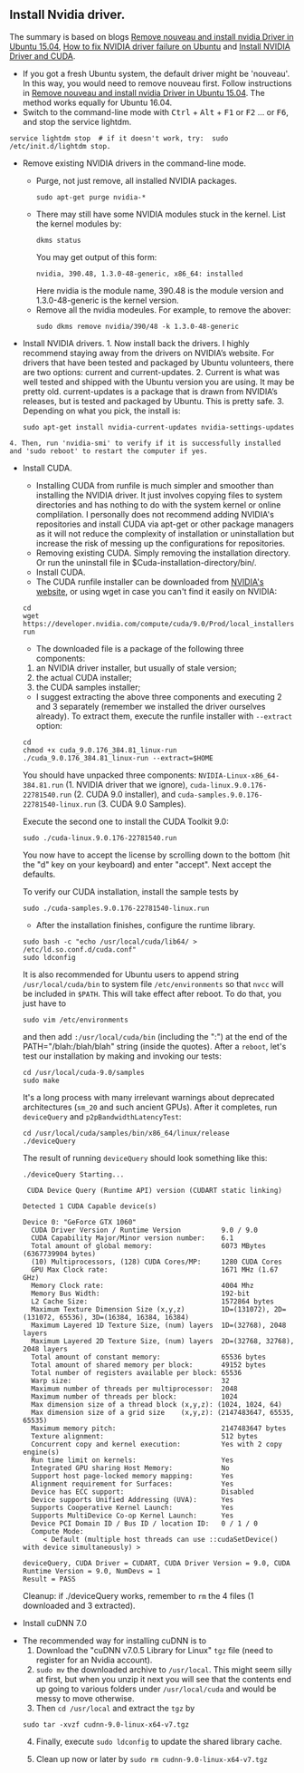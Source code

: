 ## Install Nvidia driver.
  The summary is based on blogs [Remove nouveau and install nvidia Driver in Ubuntu 15.04](http://www.allaboutlinux.eu/remove-nouveau-and-install-nvidia-driver-in-ubuntu-15-04/),  [How to fix NVIDIA driver failure on Ubuntu](https://codeyarns.com/2013/02/07/how-to-fix-nvidia-driver-failure-on-ubuntu/) and [Install NVIDIA Driver and CUDA](https://gist.github.com/zhanwenchen/e520767a409325d9961072f666815bb8).
+ If you got a fresh Ubuntu system, the default driver might be 'nouveau'. In this way, you would need to remove nouveau first. Follow instructions in [Remove nouveau and install nvidia Driver in Ubuntu 15.04](http://www.allaboutlinux.eu/remove-nouveau-and-install-nvidia-driver-in-ubuntu-15-04/). The method works equally for Ubuntu 16.04.
  
+ Switch to the command-line mode with <kbd>Ctrl</kbd> + <kbd>Alt</kbd> + <kbd>F1</kbd> or <kbd>F2</kbd> ... or <kbd>F6</kbd>, and stop the service lightdm.
```
service lightdm stop  # if it doesn't work, try:  sudo /etc/init.d/lightdm stop.
```
  * Remove existing NVIDIA drivers in the command-line mode.
    - Purge, not just remove, all installed NVIDIA packages.
      ```
      sudo apt-get purge nvidia-*
      ```
    - There may still have some NVIDIA modules stuck in the kernel. List the kernel modules by:
      ```
      dkms status
      ```
      You may get output of this form:
      ```
      nvidia, 390.48, 1.3.0-48-generic, x86_64: installed
      ```
      Here nvidia is the module name, 390.48 is the module version and 1.3.0-48-generic is the kernel version.
    - Remove all the nvidia modeules. For example, to remove the abover:
      ```
      sudo dkms remove nvidia/390/48 -k 1.3.0-48-generic
      ```

  *  Install NVIDIA drivers.
    1. Now install back the drivers. I highly recommend staying away from the drivers on NVIDIA’s website. For drivers that have been tested and packaged by Ubuntu volunteers, there are two options: current and current-updates.
    2. Current is what was well tested and shipped with the Ubuntu version you are using. It may be pretty old. current-updates is a package that is drawn from NVIDIA’s releases, but is tested and packaged by Ubuntu. This is pretty safe.
    3. Depending on what you pick, the install is:
      ```
      sudo apt-get install nvidia-current-updates nvidia-settings-updates
      ```
    4. Then, run 'nvidia-smi' to verify if it is successfully installed and 'sudo reboot' to restart the computer if yes.
  
+ Install CUDA.
  * Installing CUDA from runfile is much simpler and smoother than installing the NVIDIA driver. It just involves copying files to system directories and has nothing to do with the system kernel or online complilation. I personally does not recommend adding NVIDIA's repositories and install CUDA via apt-get or other package managers as it will not reduce the complexity of installation or uninstallation but increase the risk of messing up the configurations for repositories.
  * Removing existing CUDA. Simply removing the installation directory. Or run the uninstall file in $Cuda-installation-directory/bin/.
  * Install CUDA.
   - The CUDA runfile installer can be downloaded from [NVIDIA's website](https://developer.nvidia.com/cuda-downloads), or using wget in case you can't find it easily on NVIDIA:
    ```
    cd
    wget https://developer.nvidia.com/compute/cuda/9.0/Prod/local_installers/cuda_9.0.176_384.81_linux-run
    ```
   - The downloaded file is a package of the following three components:
   1. an NVIDIA driver installer, but usually of stale version;
   2. the actual CUDA installer;
   3. the CUDA samples installer;
   
   - I suggest extracting the above three components and executing 2 and 3 separately (remember we installed the driver ourselves already). To extract them, execute the runfile installer with `--extract` option:
    ```
    cd
    chmod +x cuda_9.0.176_384.81_linux-run
    ./cuda_9.0.176_384.81_linux-run --extract=$HOME
    ```
    You should have unpacked three components:
    `NVIDIA-Linux-x86_64-384.81.run` (1. NVIDIA driver that we ignore),
    `cuda-linux.9.0.176-22781540.run` (2. CUDA 9.0 installer), and
    `cuda-samples.9.0.176-22781540-linux.run` (3. CUDA 9.0 Samples).

    Execute the second one to install the CUDA Toolkit 9.0:

    ```
    sudo ./cuda-linux.9.0.176-22781540.run
    ```

    You now have to accept the license by scrolling down to the bottom (hit the "d" key on your keyboard) and enter "accept". Next accept the defaults.

    To verify our CUDA installation, install the sample tests by

    ```
    sudo ./cuda-samples.9.0.176-22781540-linux.run
    ```

    - After the installation finishes, configure the runtime library. 

    ```
    sudo bash -c "echo /usr/local/cuda/lib64/ > /etc/ld.so.conf.d/cuda.conf"
    sudo ldconfig
    ```

    It is also recommended for Ubuntu users to append string `/usr/local/cuda/bin` to system file `/etc/environments` so that `nvcc` will be included in `$PATH`. This will take effect after reboot. To do that, you just have to

    ```
    sudo vim /etc/environments
    ```

    and then add `:/usr/local/cuda/bin` (including the ":") at the end of the PATH="/blah:/blah/blah" string (inside the quotes). 
    After a `reboot`, let's test our installation by making and invoking our tests:
    ```
    cd /usr/local/cuda-9.0/samples
    sudo make
    ```

    It's a long process with many irrelevant warnings about deprecated architectures (`sm_20` and such ancient GPUs). After it completes, run `deviceQuery` and `p2pBandwidthLatencyTest`:

    ```
    cd /usr/local/cuda/samples/bin/x86_64/linux/release
    ./deviceQuery
    ```

    The result of running `deviceQuery` should look something like this:

    ```
    ./deviceQuery Starting...

     CUDA Device Query (Runtime API) version (CUDART static linking)

    Detected 1 CUDA Capable device(s)

    Device 0: "GeForce GTX 1060"
      CUDA Driver Version / Runtime Version          9.0 / 9.0
      CUDA Capability Major/Minor version number:    6.1
      Total amount of global memory:                 6073 MBytes (6367739904 bytes)
      (10) Multiprocessors, (128) CUDA Cores/MP:     1280 CUDA Cores
      GPU Max Clock rate:                            1671 MHz (1.67 GHz)
      Memory Clock rate:                             4004 Mhz
      Memory Bus Width:                              192-bit
      L2 Cache Size:                                 1572864 bytes
      Maximum Texture Dimension Size (x,y,z)         1D=(131072), 2D=(131072, 65536), 3D=(16384, 16384, 16384)
      Maximum Layered 1D Texture Size, (num) layers  1D=(32768), 2048 layers
      Maximum Layered 2D Texture Size, (num) layers  2D=(32768, 32768), 2048 layers
      Total amount of constant memory:               65536 bytes
      Total amount of shared memory per block:       49152 bytes
      Total number of registers available per block: 65536
      Warp size:                                     32
      Maximum number of threads per multiprocessor:  2048
      Maximum number of threads per block:           1024
      Max dimension size of a thread block (x,y,z): (1024, 1024, 64)
      Max dimension size of a grid size    (x,y,z): (2147483647, 65535, 65535)
      Maximum memory pitch:                          2147483647 bytes
      Texture alignment:                             512 bytes
      Concurrent copy and kernel execution:          Yes with 2 copy engine(s)
      Run time limit on kernels:                     Yes
      Integrated GPU sharing Host Memory:            No
      Support host page-locked memory mapping:       Yes
      Alignment requirement for Surfaces:            Yes
      Device has ECC support:                        Disabled
      Device supports Unified Addressing (UVA):      Yes
      Supports Cooperative Kernel Launch:            Yes
      Supports MultiDevice Co-op Kernel Launch:      Yes
      Device PCI Domain ID / Bus ID / location ID:   0 / 1 / 0
      Compute Mode:
         < Default (multiple host threads can use ::cudaSetDevice() with device simultaneously) >

    deviceQuery, CUDA Driver = CUDART, CUDA Driver Version = 9.0, CUDA Runtime Version = 9.0, NumDevs = 1
    Result = PASS
    ```

    Cleanup: if ./deviceQuery works, remember to `rm` the 4 files (1 downloaded and 3 extracted). 

 + Install cuDNN 7.0
  * The recommended way for installing cuDNN is to 
    1. Download the "cuDNN v7.0.5 Library for Linux" `tgz` file (need to register for an Nvidia account).
    2. `sudo mv` the downloaded archive to `/usr/local`. This might seem silly at first, but when you unzip it next you will see that the contents end up going to various folders under `/usr/local/cuda` and would be messy to move otherwise.
    3. Then `cd /usr/local` and extract the `tgz` by
    ```
    sudo tar -xvzf cudnn-9.0-linux-x64-v7.tgz
    ```
    4. Finally, execute `sudo ldconfig` to update the shared library cache.

    5. Clean up now or later by `sudo rm cudnn-9.0-linux-x64-v7.tgz`
